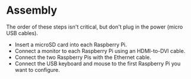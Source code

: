 # Assembly

The order of these steps isn't critical, but don't plug in the power (micro USB cables).

* Insert a microSD card into each Raspberry Pi.
* Connect a monitor to each Raspberry Pi using an HDMI-to-DVI cable.
* Connect the two Raspberry Pis with the Ethernet cable.
* Connect the USB keyboard and mouse to the first Raspberry Pi you want to configure.

